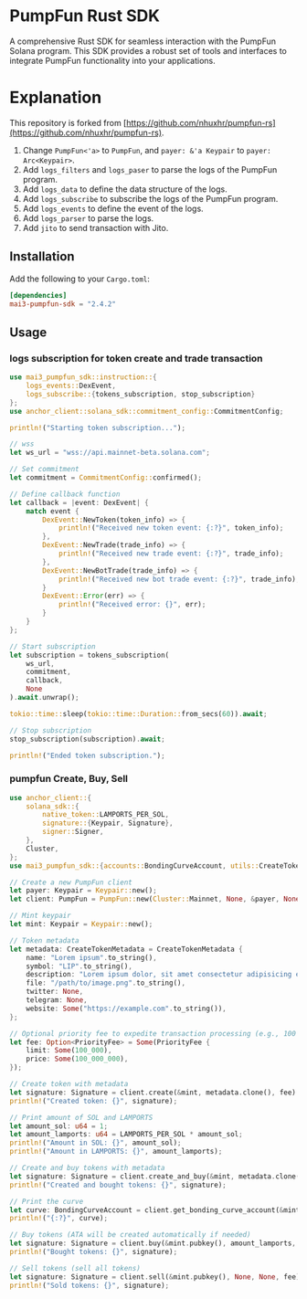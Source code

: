 # PumpFun Rust SDK

A comprehensive Rust SDK for seamless interaction with the PumpFun Solana program. This SDK provides a robust set of tools and interfaces to integrate PumpFun functionality into your applications.


# Explanation
This repository is forked from [https://github.com/nhuxhr/pumpfun-rs](https://github.com/nhuxhr/pumpfun-rs).  

1. Change `PumpFun<'a>` to `PumpFun`, and `payer: &'a Keypair` to `payer: Arc<Keypair>`.
2. Add `logs_filters` and `logs_paser` to parse the logs of the PumpFun program.
3. Add `logs_data` to define the data structure of the logs.
4. Add `logs_subscribe` to subscribe the logs of the PumpFun program.
5. Add `logs_events` to define the event of the logs.
6. Add `logs_parser` to parse the logs.
7. Add `jito` to send transaction with Jito.

## Installation

Add the following to your `Cargo.toml`:

```toml
[dependencies]
mai3-pumpfun-sdk = "2.4.2"
```

## Usage

### logs subscription for token create and trade  transaction
```rust
use mai3_pumpfun_sdk::instruction::{
    logs_events::DexEvent,
    logs_subscribe::{tokens_subscription, stop_subscription}
};
use anchor_client::solana_sdk::commitment_config::CommitmentConfig;

println!("Starting token subscription...");

// wss 
let ws_url = "wss://api.mainnet-beta.solana.com";

// Set commitment
let commitment = CommitmentConfig::confirmed();

// Define callback function
let callback = |event: DexEvent| {
    match event {
        DexEvent::NewToken(token_info) => {
            println!("Received new token event: {:?}", token_info);
        },
        DexEvent::NewTrade(trade_info) => {
            println!("Received new trade event: {:?}", trade_info);
        },
        DexEvent::NewBotTrade(trade_info) => {
            println!("Received new bot trade event: {:?}", trade_info);
        }
        DexEvent::Error(err) => {
            println!("Received error: {}", err);
        }
    }
};

// Start subscription
let subscription = tokens_subscription(
    ws_url,
    commitment,
    callback,
    None
).await.unwrap();

tokio::time::sleep(tokio::time::Duration::from_secs(60)).await;

// Stop subscription
stop_subscription(subscription).await;

println!("Ended token subscription.");
```

### pumpfun Create, Buy, Sell
```rust
use anchor_client::{
    solana_sdk::{
        native_token::LAMPORTS_PER_SOL,
        signature::{Keypair, Signature},
        signer::Signer,
    },
    Cluster,
};
use mai3_pumpfun_sdk::{accounts::BondingCurveAccount, utils::CreateTokenMetadata, PriorityFee, PumpFun};

// Create a new PumpFun client
let payer: Keypair = Keypair::new();
let client: PumpFun = PumpFun::new(Cluster::Mainnet, None, &payer, None, None);

// Mint keypair
let mint: Keypair = Keypair::new();

// Token metadata
let metadata: CreateTokenMetadata = CreateTokenMetadata {
    name: "Lorem ipsum".to_string(),
    symbol: "LIP".to_string(),
    description: "Lorem ipsum dolor, sit amet consectetur adipisicing elit. Quam, nisi.".to_string(),
    file: "/path/to/image.png".to_string(),
    twitter: None,
    telegram: None,
    website: Some("https://example.com".to_string()),
};

// Optional priority fee to expedite transaction processing (e.g., 100 LAMPORTS per compute unit, equivalent to a 0.01 SOL priority fee)
let fee: Option<PriorityFee> = Some(PriorityFee {
    limit: Some(100_000),
    price: Some(100_000_000),
});

// Create token with metadata
let signature: Signature = client.create(&mint, metadata.clone(), fee).await?;
println!("Created token: {}", signature);

// Print amount of SOL and LAMPORTS
let amount_sol: u64 = 1;
let amount_lamports: u64 = LAMPORTS_PER_SOL * amount_sol;
println!("Amount in SOL: {}", amount_sol);
println!("Amount in LAMPORTS: {}", amount_lamports);

// Create and buy tokens with metadata
let signature: Signature = client.create_and_buy(&mint, metadata.clone(), amount_lamports, None, fee).await?;
println!("Created and bought tokens: {}", signature);

// Print the curve
let curve: BondingCurveAccount = client.get_bonding_curve_account(&mint.pubkey())?;
println!("{:?}", curve);

// Buy tokens (ATA will be created automatically if needed)
let signature: Signature = client.buy(&mint.pubkey(), amount_lamports, None, fee).await?;
println!("Bought tokens: {}", signature);

// Sell tokens (sell all tokens)
let signature: Signature = client.sell(&mint.pubkey(), None, None, fee).await?;
println!("Sold tokens: {}", signature);
```
